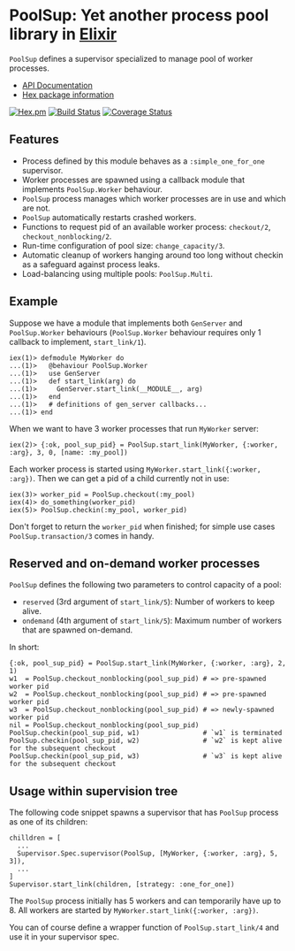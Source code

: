 # PoolSup: Yet another process pool library in [Elixir](http://elixir-lang.org/)

`PoolSup` defines a supervisor specialized to manage pool of worker processes.
- [API Documentation](http://hexdocs.pm/pool_sup/)
- [Hex package information](https://hex.pm/packages/pool_sup)

[![Hex.pm](http://img.shields.io/hexpm/v/pool_sup.svg)](https://hex.pm/packages/pool_sup)
[![Build Status](https://travis-ci.org/skirino/pool_sup.svg)](https://travis-ci.org/skirino/pool_sup)
[![Coverage Status](https://coveralls.io/repos/github/skirino/pool_sup/badge.svg?branch=master)](https://coveralls.io/github/skirino/pool_sup?branch=master)

## Features

- Process defined by this module behaves as a `:simple_one_for_one` supervisor.
- Worker processes are spawned using a callback module that implements `PoolSup.Worker` behaviour.
- `PoolSup` process manages which worker processes are in use and which are not.
- `PoolSup` automatically restarts crashed workers.
- Functions to request pid of an available worker process: `checkout/2`, `checkout_nonblocking/2`.
- Run-time configuration of pool size: `change_capacity/3`.
- Automatic cleanup of workers hanging around too long without checkin as a safeguard against process leaks.
- Load-balancing using multiple pools: `PoolSup.Multi`.

## Example

Suppose we have a module that implements both `GenServer` and `PoolSup.Worker` behaviours
(`PoolSup.Worker` behaviour requires only 1 callback to implement, `start_link/1`).

    iex(1)> defmodule MyWorker do
    ...(1)>   @behaviour PoolSup.Worker
    ...(1)>   use GenServer
    ...(1)>   def start_link(arg) do
    ...(1)>     GenServer.start_link(__MODULE__, arg)
    ...(1)>   end
    ...(1)>   # definitions of gen_server callbacks...
    ...(1)> end

When we want to have 3 worker processes that run `MyWorker` server:

    iex(2)> {:ok, pool_sup_pid} = PoolSup.start_link(MyWorker, {:worker, :arg}, 3, 0, [name: :my_pool])

Each worker process is started using `MyWorker.start_link({:worker, :arg})`.
Then we can get a pid of a child currently not in use:

    iex(3)> worker_pid = PoolSup.checkout(:my_pool)
    iex(4)> do_something(worker_pid)
    iex(5)> PoolSup.checkin(:my_pool, worker_pid)

Don't forget to return the `worker_pid` when finished; for simple use cases `PoolSup.transaction/3` comes in handy.

## Reserved and on-demand worker processes

`PoolSup` defines the following two parameters to control capacity of a pool:

- `reserved` (3rd argument of `start_link/5`): Number of workers to keep alive.
- `ondemand` (4th argument of `start_link/5`): Maximum number of workers that are spawned on-demand.

In short:

    {:ok, pool_sup_pid} = PoolSup.start_link(MyWorker, {:worker, :arg}, 2, 1)
    w1  = PoolSup.checkout_nonblocking(pool_sup_pid) # => pre-spawned worker pid
    w2  = PoolSup.checkout_nonblocking(pool_sup_pid) # => pre-spawned worker pid
    w3  = PoolSup.checkout_nonblocking(pool_sup_pid) # => newly-spawned worker pid
    nil = PoolSup.checkout_nonblocking(pool_sup_pid)
    PoolSup.checkin(pool_sup_pid, w1)                # `w1` is terminated
    PoolSup.checkin(pool_sup_pid, w2)                # `w2` is kept alive for the subsequent checkout
    PoolSup.checkin(pool_sup_pid, w3)                # `w3` is kept alive for the subsequent checkout

## Usage within supervision tree

The following code snippet spawns a supervisor that has `PoolSup` process as one of its children:

    chilldren = [
      ...
      Supervisor.Spec.supervisor(PoolSup, [MyWorker, {:worker, :arg}, 5, 3]),
      ...
    ]
    Supervisor.start_link(children, [strategy: :one_for_one])

The `PoolSup` process initially has 5 workers and can temporarily have up to 8.
All workers are started by `MyWorker.start_link({:worker, :arg})`.

You can of course define a wrapper function of `PoolSup.start_link/4` and use it in your supervisor spec.
